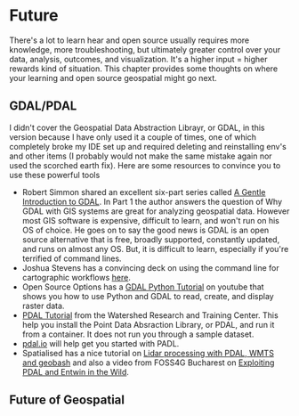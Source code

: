 # Future

There's a lot to learn hear and open source usually requires more knowledge, more troubleshooting, but ultimately greater control over your data, analysis, outcomes, and visualization. It's a higher input = higher rewards kind of situation. This chapter provides some thoughts on where your learning and open source geospatial might go next.

## GDAL/PDAL
I didn't cover the Geospatial Data Abstraction Librayr, or GDAL, in this version because I have only used it a couple of times, one of which completely broke my IDE set up and required deleting and reinstalling env's and other items (I probably would not make the same mistake again nor used the scorched earth fix). Here are some resources to convince you to use these powerful tools

- Robert Simmon shared an excellent six-part series called [A Gentle Introduction to GDAL](https://medium.com/planet-stories/a-gentle-introduction-to-gdal-part-1-a3253eb96082). In Part 1 the author answers the question of Why GDAL with GIS systems are great for analyzing geospatial data. However most GIS software is expensive, difficult to learn, and won't run on his OS of choice. He goes on to say the good news is GDAL is an open source alternative that is free, broadly supported, constantly updated, and runs on almost any OS. But, it is difficult to learn, especially if you're terrified of command lines.
- Joshua Stevens has a convincing deck on using the command line for cartographic workflows [here](https://speakerdeck.com/jscarto/commanding-cartography-take-control-of-faster-more-elegant-workflows-from-the-command-line?slide=39).
- Open Source Options has a [GDAL Python Tutorial](https://www.youtube.com/watch?v=bK-eCFUFgkQ) on youtube that shows you how to use Python and GDAL to read, create, and display raster data.
- [PDAL Tutorial](https://sites.google.com/thewatershedcenter.com/caflclanding/code-tutorials/pdal-tutorials?authuser=0) from the Watershed Research and Training Center. This help you install the Point Data Absraction Library, or PDAL, and run it from a container. It does not run you through a sample dataset.
- [pdal.io](https://pdal.io/en/2.7-maintenance/) will help get you started with PADL.
- Spatialised has a nice tutorial on [Lidar processing with PDAL, WMTS and geobash](https://www.spatialised.net/lidar-and-geobash/) and also a video from FOSS4G Bucharest on [Exploiting PDAL and Entwin in the Wild](https://media.ccc.de/v/bucharest-267-exploiting-pdal-entwine-in-the-wild#t=34).

## Future of Geospatial
